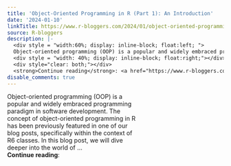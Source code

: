 ```yaml
---
title: 'Object-Oriented Programming in R (Part 1): An Introduction'
date: '2024-01-10'
linkTitle: https://www.r-bloggers.com/2024/01/object-oriented-programming-in-r-part-1-an-introduction/
source: R-bloggers
description: |-
  <div style = "width:60%; display: inline-block; float:left; ">
  Object-oriented programming (OOP) is a popular and widely embraced programming paradigm in software development. The concept of object-oriented programming in R has been previously featured in one of our blog posts, specifically within the context of R6 classes. In this blog post, we will dive deeper into the world of ...</div>
  <div style = "width: 40%; display: inline-block; float:right;"></div>
  <div style="clear: both;"></div>
  <strong>Continue reading</strong>: <a href="https://www.r-bloggers.com/2024/01/object-oriented-programming- ...
disable_comments: true
---
```

<div style = "width:60%; display: inline-block; float:left; ">
Object-oriented programming (OOP) is a popular and widely embraced programming paradigm in software development. The concept of object-oriented programming in R has been previously featured in one of our blog posts, specifically within the context of R6 classes. In this blog post, we will dive deeper into the world of ...</div>
<div style = "width: 40%; display: inline-block; float:right;"></div>
<div style="clear: both;"></div>
<strong>Continue reading</strong>: <a href="https://www.r-bloggers.com/2024/01/object-oriented-programming- ...
